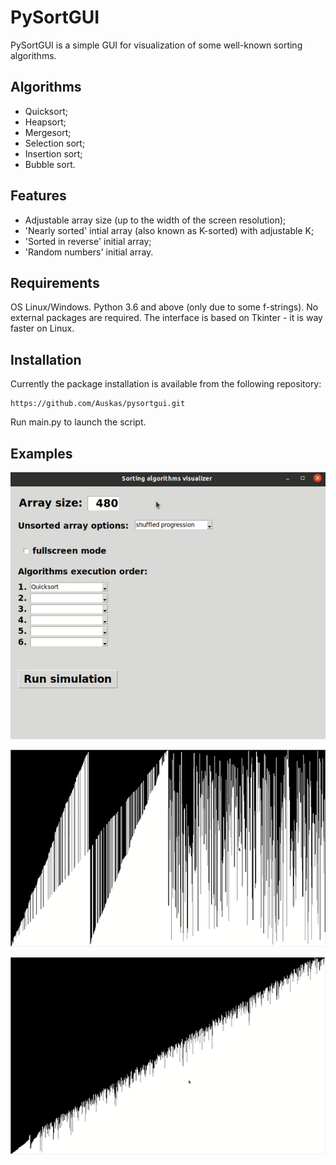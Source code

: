 # PySortGUI

PySortGUI is a simple GUI for visualization of some well-known sorting algorithms.

## Algorithms

- Quicksort;
- Heapsort;
- Mergesort;
- Selection sort;
- Insertion sort;
- Bubble sort.

## Features

- Adjustable array size (up to the width of the screen resolution);
- 'Nearly sorted' intial array (also known as K-sorted) with adjustable K;
- 'Sorted in reverse' initial array;
- 'Random numbers' initial array.

## Requirements
OS Linux/Windows.
Python 3.6 and above (only due to some f-strings). No external packages are required.
The interface is based on Tkinter - it is way faster on Linux.

## Installation

Currently the package installation is available from the following repository:
```
https://github.com/Auskas/pysortgui.git
```

Run main.py to launch the script.

## Examples
![main_gui](https://github.com/Auskas/pysortgui/blob/master/images/demo1.gif)

![sorting_gui1](https://github.com/Auskas/pysortgui/blob/master/images/demo2.gif)

![sorting_gui2](https://github.com/Auskas/pysortgui/blob/master/images/demo3.gif)